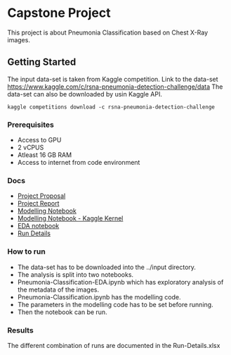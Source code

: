 # Capstone Project

This project is about Pneumonia Classification based on Chest X-Ray images.

## Getting Started

The input data-set is taken from Kaggle competition. Link to the data-set https://www.kaggle.com/c/rsna-pneumonia-detection-challenge/data
The data-set can also be downloaded by usin Kaggle API.

```
kaggle competitions download -c rsna-pneumonia-detection-challenge
```

### Prerequisites

* Access to GPU
* 2 vCPUS
* Atleast 16 GB RAM
* Access to internet from code environment

### Docs

* [Project Proposal](https://github.com/svellaiyan/machine-learning/blob/master/my_submissions/capstone_project/proposal.pdf)
* [Project Report](https://github.com/svellaiyan/machine-learning/blob/master/my_submissions/capstone_project/report.pdf) 
* [Modelling Notebook](https://github.com/svellaiyan/machine-learning/blob/master/my_submissions/capstone_project/Pneumonia-Classification.ipynb)
* [Modelling Notebook - Kaggle Kernel](https://www.kaggle.com/sathya16/pneumonia-classification)
* [EDA notebook](https://github.com/svellaiyan/machine-learning/blob/master/my_submissions/capstone_project/Pneumonia-Classification-EDA.ipynb)
* [Run Details](https://github.com/svellaiyan/machine-learning/blob/master/my_submissions/capstone_project/run-details.xlsx)

### How to run
* The data-set has to be downloaded into the ../input directory.
* The analysis is split into two notebooks. 
* Pneumonia-Classification-EDA.ipynb which has exploratory analysis of the metadata of the images.
* Pneumonia-Classification.ipynb has the modelling code.
* The parameters in the modelling code has to be set before running.
* Then the notebook can be run. 

### Results
The different combination of runs are documented in the Run-Details.xlsx
